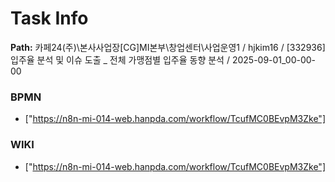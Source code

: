 # Task Info

**Path:** 카페24(주)\본사사업장\[CG]MI본부\창업센터\사업운영1 / hjkim16 / [332936] 입주율 분석 및 이슈 도출 _ 전체 가맹점별 입주율 동향 분석 / 2025-09-01_00-00-00

### BPMN
- ["https://n8n-mi-014-web.hanpda.com/workflow/TcufMC0BEvpM3Zke"]

### WIKI
- ["https://n8n-mi-014-web.hanpda.com/workflow/TcufMC0BEvpM3Zke"]

